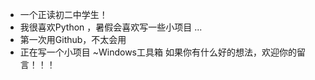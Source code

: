 - 一个正读初二中学生！
- 我很喜欢Python ，暑假会喜欢写一些小项目 ...
- 第一次用Github，不太会用
- 正在写一个小项目 ~Windows工具箱 如果你有什么好的想法，欢迎你的留言！！！


